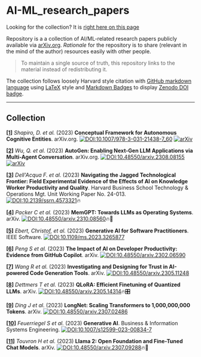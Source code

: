 # AI-ML_research_papers

Looking for the collection? It is [right here on this page](#collection)

Repository is a a collection of AI/ML-related research papers publicly available via [arXiv.org](https://arxiv.org). *Rationale* for the repository is to share (relevant in the mind of the author) resources easily with other people.

> To maintain a single source of truth, this repository links to the material instead of redistributing it.

The collection follows loosely Harvard style citation with [GitHub markdown language](https://docs.github.com/en/get-started/writing-on-github/getting-started-with-writing-and-formatting-on-github/basic-writing-and-formatting-syntax) using [LaTeX](https://www.latex-project.org) style and [Markdown Badges](https://docs.github.com/en/apps/creating-github-apps/registering-a-github-app/creating-a-custom-badge-for-your-github-app) to display [Zenodo DOI badge](https://zenodo.org).

---

## Collection

<span id="ref-1"></span>[**[1]**](#ref-1) *Shapiro, D. et al.* (2023) **Conceptual Framework for Autonomous Cognitive Entities**. arXiv.org. [![DOI:10.1007/978-3-031-21438-7_60](https://zenodo.org/badge/DOI/10.13140/RG.2.2.14161.30569.svg)](https://doi.org/10.13140/RG.2.2.14161.30569) [![arXiv](https://img.shields.io/badge/arXiv-2310.06775-<COLOR>.svg)](https://arxiv.org/abs/2310.06775)

<span id="ref-2"></span>[**[2]**](#ref-2) *Wu, Q. et al.* (2023) **AutoGen: Enabling Next-Gen LLM Applications via Multi-Agent Conversation**. arXiv.org. [![DOI:10.48550/arxiv.2308.08155](https://zenodo.org/badge/DOI/10.48550/arxiv.2308.08155.svg)](https://doi.org/10.48550/arxiv.2308.08155) [![arXiv](https://img.shields.io/badge/arXiv-2308.08155-<COLOR>.svg)](https://arxiv.org/abs/2308.08155)

<span id="ref-3"></span>[**[3]**](#ref-3) *Dell'Acqua F. et al.* (2023) **Navigating the Jagged Technological Frontier: Field Experimental Evidence of the Effects of AI on Knowledge Worker Productivity and Quality**. Harvard Business School Technology & Operations Mgt. Unit Working Paper No. 24-013. [![DOI:10.2139/ssrn.4573321](https://zenodo.org/badge/DOI/10.2139/ssrn.4573321.svg)](http://dx.doi.org/10.2139/ssrn.4573321)🔥

<span id="ref-4"></span>[**[4]**](#ref-4) *Packer C et al.* (2023) **MemGPT: Towards LLMs as Operating Systems**. arXiv. [![DOI:10.48550/arxiv.2310.08560](https://zenodo.org/badge/DOI/10.48550/arxiv.2310.08560.svg)](https://doi.org/10.48550/arxiv.2310.08560)🔥🧠

<span id="ref-5"></span>[**[5]**](#ref-5) *Ebert, Christof, et al.* (2023) **Generative AI for Software Practitioners**. IEEE Software. [![DOI:10.1109/ms.2023.3265877](https://zenodo.org/badge/DOI/10.1109/ms.2023.3265877.svg)](http://dx.doi.org/10.1109/ms.2023.3265877)

<span id="ref-6"></span>[**[6]**](#ref-6) *Peng S et al.* (2023) **The Impact of AI on Developer Productivity: Evidence from GitHub Copilot**. arXiv. [![DOI:10.48550/arxiv.2302.06590](https://zenodo.org/badge/DOI/10.48550/arxiv.2302.06590.svg)](https://doi.org/10.48550/arxiv.2302.06590)

<span id="ref-7"></span>[**[7]**](#ref-7) *Wang R et al.* (2023) **Investigating and Designing for Trust in AI-powered Code Generation Tools**. arXiv. [![DOI:10.48550/arxiv.2305.11248](https://zenodo.org/badge/DOI/10.48550/arxiv.2305.11248.svg)](https://doi.org/10.48550/arxiv.2305.11248)

<span id="ref-8"></span>[**[8]**](#ref-8) *Dettmers T et al.* (2023) **QLoRA: Efficient Finetuning of Quantized LLMs**. arXiv. [![DOI:10.48550/arxiv.2305.14314](https://zenodo.org/badge/DOI/10.48550/arxiv.2305.14314.svg)](https://doi.org/10.48550/arxiv.2305.14314)🔥🎛️

<span id="ref-9"></span>[**[9]**](#ref-9) *Ding J et al.* (2023) **LongNet: Scaling Transformers to 1,000,000,000 Tokens**. arXiv. [![DOI:10.48550/arxiv.2307.02486](https://zenodo.org/badge/DOI/10.48550/arxiv.2307.02486.svg)](https://doi.org/10.48550/arxiv.2307.02486)

<span id="ref-10"></span>[**[10]**](#ref-10) *Feuerriegel S et al.* (2023) **Generative AI**. Business &amp; Information Systems Engineering. [![DOI:10.1007/s12599-023-00834-7](https://zenodo.org/badge/DOI/10.1007/s12599-023-00834-7.svg)](http://dx.doi.org/10.1007/s12599-023-00834-7)

<span id="ref-11"></span>[**[11]**](#ref-11) *Touvron H et al.* (2023) **Llama 2: Open Foundation and Fine-Tuned Chat Models**. arXiv. [![DOI:10.48550/arxiv.2307.09288](https://zenodo.org/badge/DOI/10.48550/arxiv.2307.09288.svg)](https://doi.org/10.48550/arxiv.2307.09288)🔥🦙

